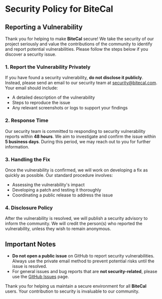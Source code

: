 # Security Policy for BiteCal 

## Reporting a Vulnerability

Thank you for helping to make **BiteCal** secure! We take the security of our project seriously and value the contributions of the community to identify and report potential vulnerabilities. Please follow the steps below if you discover a security issue.

### 1. Report the Vulnerability Privately

If you have found a security vulnerability, **do not disclose it publicly**. Instead, please send an email to our security team at [security@bitecal.com](mailto:security@bitecal.com). Your email should include:

- A detailed description of the vulnerability
- Steps to reproduce the issue
- Any relevant screenshots or logs to support your findings

### 2. Response Time

Our security team is committed to responding to security vulnerability reports within **48 hours**. We aim to investigate and confirm the issue within **5 business days**. During this period, we may reach out to you for further information.

### 3. Handling the Fix

Once the vulnerability is confirmed, we will work on developing a fix as quickly as possible. Our standard procedure involves:

- Assessing the vulnerability's impact
- Developing a patch and testing it thoroughly
- Coordinating a public release to address the issue

### 4. Disclosure Policy

After the vulnerability is resolved, we will publish a security advisory to inform the community. We will credit the person(s) who reported the vulnerability, unless they wish to remain anonymous.

## Important Notes

- **Do not open a public issue** on GitHub to report security vulnerabilities. Always use the private email method to prevent potential risks until the issue is resolved.
- For general issues and bug reports that are **not security-related**, please use the [GitHub Issues](https://github.com/username/BiteCal/issues) page.

Thank you for helping us maintain a secure environment for all **BiteCal** users. Your contribution to security is invaluable to our community.
